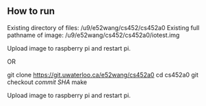 ## How to run

Existing directory of files: /u9/e52wang/cs452/cs452a0
Existing full pathname of image: /u9/e52wang/cs452/cs452a0/iotest.img

Upload image to raspberry pi and restart pi.

OR

git clone https://git.uwaterloo.ca/e52wang/cs452a0
cd cs452a0
git checkout *commit SHA*
make

Upload image to raspberry pi and restart pi.